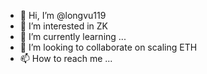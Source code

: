 - 👋 Hi, I’m @longvu119
- 👀 I’m interested in ZK
- 🌱 I’m currently learning ...
- 💞️ I’m looking to collaborate on scaling ETH
- 📫 How to reach me ...

<!---
longvu119/longvu119 is a ✨ special ✨ repository because its `README.md` (this file) appears on your GitHub profile.
You can click the Preview link to take a look at your changes.
--->
